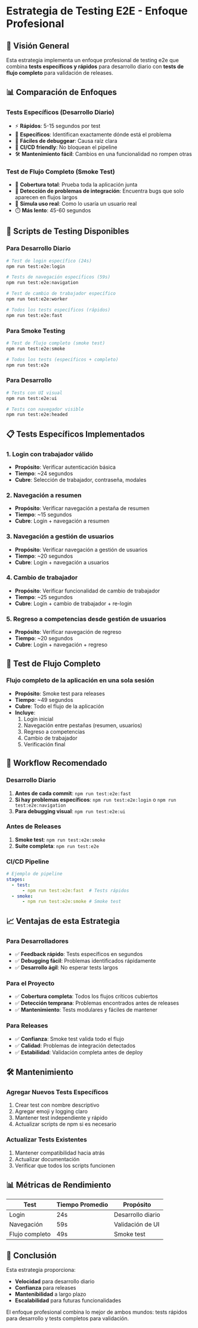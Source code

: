 # Estrategia de Testing E2E - Enfoque Profesional

## 🎯 Visión General

Esta estrategia implementa un enfoque profesional de testing e2e que combina **tests específicos y rápidos** para desarrollo diario con **tests de flujo completo** para validación de releases.

## 📊 Comparación de Enfoques

### Tests Específicos (Desarrollo Diario)
- ⚡ **Rápidos**: 5-15 segundos por test
- 🎯 **Específicos**: Identifican exactamente dónde está el problema
- 🔧 **Fáciles de debuggear**: Causa raíz clara
- 🚀 **CI/CD friendly**: No bloquean el pipeline
- 🛠️ **Mantenimiento fácil**: Cambios en una funcionalidad no rompen otras

### Test de Flujo Completo (Smoke Test)
- 🔄 **Cobertura total**: Prueba toda la aplicación junta
- 🐛 **Detección de problemas de integración**: Encuentra bugs que solo aparecen en flujos largos
- 👤 **Simula uso real**: Como lo usaría un usuario real
- ⏱️ **Más lento**: 45-60 segundos

## 🚀 Scripts de Testing Disponibles

### Para Desarrollo Diario
```bash
# Test de login específico (24s)
npm run test:e2e:login

# Tests de navegación específicos (59s)
npm run test:e2e:navigation

# Test de cambio de trabajador específico
npm run test:e2e:worker

# Todos los tests específicos (rápidos)
npm run test:e2e:fast
```

### Para Smoke Testing
```bash
# Test de flujo completo (smoke test)
npm run test:e2e:smoke

# Todos los tests (específicos + completo)
npm run test:e2e
```

### Para Desarrollo
```bash
# Tests con UI visual
npm run test:e2e:ui

# Tests con navegador visible
npm run test:e2e:headed
```

## 📋 Tests Específicos Implementados

### 1. Login con trabajador válido
- **Propósito**: Verificar autenticación básica
- **Tiempo**: ~24 segundos
- **Cubre**: Selección de trabajador, contraseña, modales

### 2. Navegación a resumen
- **Propósito**: Verificar navegación a pestaña de resumen
- **Tiempo**: ~15 segundos
- **Cubre**: Login + navegación a resumen

### 3. Navegación a gestión de usuarios
- **Propósito**: Verificar navegación a gestión de usuarios
- **Tiempo**: ~20 segundos
- **Cubre**: Login + navegación a usuarios

### 4. Cambio de trabajador
- **Propósito**: Verificar funcionalidad de cambio de trabajador
- **Tiempo**: ~25 segundos
- **Cubre**: Login + cambio de trabajador + re-login

### 5. Regreso a competencias desde gestión de usuarios
- **Propósito**: Verificar navegación de regreso
- **Tiempo**: ~20 segundos
- **Cubre**: Login + navegación + regreso

## 🔄 Test de Flujo Completo

### Flujo completo de la aplicación en una sola sesión
- **Propósito**: Smoke test para releases
- **Tiempo**: ~49 segundos
- **Cubre**: Todo el flujo de la aplicación
- **Incluye**:
  1. Login inicial
  2. Navegación entre pestañas (resumen, usuarios)
  3. Regreso a competencias
  4. Cambio de trabajador
  5. Verificación final

## 🎯 Workflow Recomendado

### Desarrollo Diario
1. **Antes de cada commit**: `npm run test:e2e:fast`
2. **Si hay problemas específicos**: `npm run test:e2e:login` o `npm run test:e2e:navigation`
3. **Para debugging visual**: `npm run test:e2e:ui`

### Antes de Releases
1. **Smoke test**: `npm run test:e2e:smoke`
2. **Suite completa**: `npm run test:e2e`

### CI/CD Pipeline
```yaml
# Ejemplo de pipeline
stages:
  - test:
      - npm run test:e2e:fast  # Tests rápidos
  - smoke:
      - npm run test:e2e:smoke # Smoke test
```

## 📈 Ventajas de esta Estrategia

### Para Desarrolladores
- ✅ **Feedback rápido**: Tests específicos en segundos
- ✅ **Debugging fácil**: Problemas identificados rápidamente
- ✅ **Desarrollo ágil**: No esperar tests largos

### Para el Proyecto
- ✅ **Cobertura completa**: Todos los flujos críticos cubiertos
- ✅ **Detección temprana**: Problemas encontrados antes de releases
- ✅ **Mantenimiento**: Tests modulares y fáciles de mantener

### Para Releases
- ✅ **Confianza**: Smoke test valida todo el flujo
- ✅ **Calidad**: Problemas de integración detectados
- ✅ **Estabilidad**: Validación completa antes de deploy

## 🛠️ Mantenimiento

### Agregar Nuevos Tests Específicos
1. Crear test con nombre descriptivo
2. Agregar emoji y logging claro
3. Mantener test independiente y rápido
4. Actualizar scripts de npm si es necesario

### Actualizar Tests Existentes
1. Mantener compatibilidad hacia atrás
2. Actualizar documentación
3. Verificar que todos los scripts funcionen

## 📊 Métricas de Rendimiento

| Test | Tiempo Promedio | Propósito |
|------|----------------|-----------|
| Login | 24s | Desarrollo diario |
| Navegación | 59s | Validación de UI |
| Flujo completo | 49s | Smoke test |

## 🎉 Conclusión

Esta estrategia proporciona:
- **Velocidad** para desarrollo diario
- **Confianza** para releases
- **Mantenibilidad** a largo plazo
- **Escalabilidad** para futuras funcionalidades

El enfoque profesional combina lo mejor de ambos mundos: tests rápidos para desarrollo y tests completos para validación. 